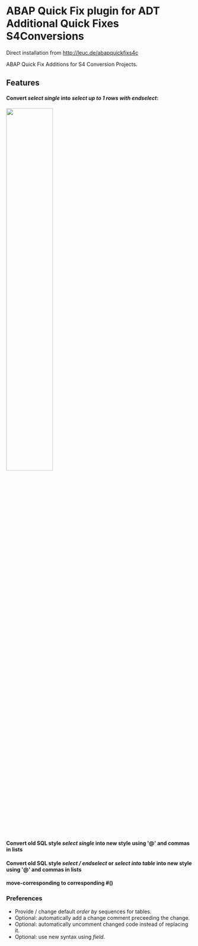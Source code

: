 # ABAP Quick Fix plugin for ADT Additional Quick Fixes S4Conversions

Direct installation from http://leuc.de/abapquickfixs4c

ABAP Quick Fix Additions for S4 Conversion Projects.

## Features

#### Convert _select single_ into _select up to 1 rows with endselect_:

<img src="https://user-images.githubusercontent.com/90344490/173096279-8fd57c8b-8732-49a0-8c39-f059f7363277.gif" width="50%">

#### Convert old SQL style _select single_ into new style using '@' and commas in lists

#### Convert old SQL style _select / endselect_ or _select into table_ into new style using '@' and commas in lists

#### move-corresponding to corresponding #()
  
### Preferences

* Provide / change default _order by_ sequences for tables.
* Optional: automatically add a change comment preceeding the change.
* Optional: automatically uncomment changed code instead of replacing it.
* Optional: use new syntax using _field_.
